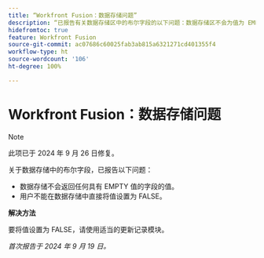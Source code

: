 ```yaml
---
title: “Workfront Fusion：数据存储问题”
description: “已报告有关数据存储区中的布尔字段的以下问题：数据存储区不会为值为 EMPTY 的字段返回任何值，并且用户无法在数据存储区中直接将值设置为 FALSE。”
hidefromtoc: true
feature: Workfront Fusion
source-git-commit: ac07686c60025fab3ab815a6321271cd401355f4
workflow-type: ht
source-wordcount: '106'
ht-degree: 100%

---
```



# Workfront Fusion：数据存储问题

>[!NOTE]
>
>此项已于 2024 年 9 月 26 日修复。

关于数据存储中的布尔字段，已报告以下问题：

* 数据存储不会返回任何具有 EMPTY 值的字段的值。
* 用户不能在数据存储中直接将值设置为 FALSE。

**解决方法**

要将值设置为 FALSE，请使用适当的更新记录模块。

_首次报告于 2024 年 9 月 19 日。_
